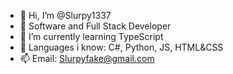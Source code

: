 - 👋 Hi, I’m @Slurpy1337
- 👀 Software and Full Stack Developer
- 🌱 I’m currently learning TypeScript
- 💞️ Languages i know: C#, Python, JS, HTML&CSS
- 📫 Email: Slurpyfake@gmail.com

<!---
Slurpy1337/Slurpy1337 is a ✨ special ✨ repository because its `README.md` (this file) appears on your GitHub profile.
You can click the Preview link to take a look at your changes.
--->
